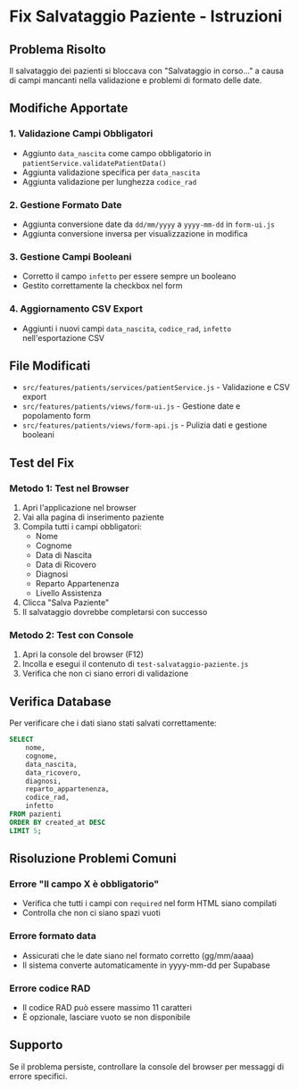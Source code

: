 # Fix Salvataggio Paziente - Istruzioni

## Problema Risolto
Il salvataggio dei pazienti si bloccava con "Salvataggio in corso..." a causa di campi mancanti nella validazione e problemi di formato delle date.

## Modifiche Apportate

### 1. Validazione Campi Obbligatori
- Aggiunto `data_nascita` come campo obbligatorio in `patientService.validatePatientData()`
- Aggiunta validazione specifica per `data_nascita`
- Aggiunta validazione per lunghezza `codice_rad`

### 2. Gestione Formato Date
- Aggiunta conversione date da `dd/mm/yyyy` a `yyyy-mm-dd` in `form-ui.js`
- Aggiunta conversione inversa per visualizzazione in modifica

### 3. Gestione Campi Booleani
- Corretto il campo `infetto` per essere sempre un booleano
- Gestito correttamente la checkbox nel form

### 4. Aggiornamento CSV Export
- Aggiunti i nuovi campi `data_nascita`, `codice_rad`, `infetto` nell'esportazione CSV

## File Modificati
- `src/features/patients/services/patientService.js` - Validazione e CSV export
- `src/features/patients/views/form-ui.js` - Gestione date e popolamento form
- `src/features/patients/views/form-api.js` - Pulizia dati e gestione booleani

## Test del Fix

### Metodo 1: Test nel Browser
1. Apri l'applicazione nel browser
2. Vai alla pagina di inserimento paziente
3. Compila tutti i campi obbligatori:
   - Nome
   - Cognome
   - Data di Nascita
   - Data di Ricovero
   - Diagnosi
   - Reparto Appartenenza
   - Livello Assistenza
4. Clicca "Salva Paziente"
5. Il salvataggio dovrebbe completarsi con successo

### Metodo 2: Test con Console
1. Apri la console del browser (F12)
2. Incolla e esegui il contenuto di `test-salvataggio-paziente.js`
3. Verifica che non ci siano errori di validazione

## Verifica Database
Per verificare che i dati siano stati salvati correttamente:

```sql
SELECT 
    nome, 
    cognome, 
    data_nascita, 
    data_ricovero, 
    diagnosi, 
    reparto_appartenenza,
    codice_rad,
    infetto
FROM pazienti 
ORDER BY created_at DESC 
LIMIT 5;
```

## Risoluzione Problemi Comuni

### Errore "Il campo X è obbligatorio"
- Verifica che tutti i campi con `required` nel form HTML siano compilati
- Controlla che non ci siano spazi vuoti

### Errore formato data
- Assicurati che le date siano nel formato corretto (gg/mm/aaaa)
- Il sistema converte automaticamente in yyyy-mm-dd per Supabase

### Errore codice RAD
- Il codice RAD può essere massimo 11 caratteri
- È opzionale, lasciare vuoto se non disponibile

## Supporto
Se il problema persiste, controllare la console del browser per messaggi di errore specifici.